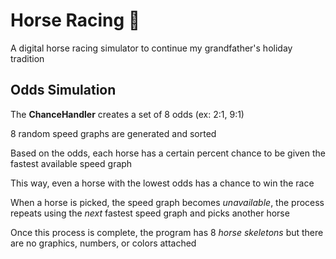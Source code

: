 # Horse Racing 🐎
A digital horse racing simulator to continue my grandfather's holiday tradition

## Odds Simulation

The **ChanceHandler** creates a set of 8 odds (ex: 2:1, 9:1)

8 random speed graphs are generated and sorted

Based on the odds, each horse has a certain percent chance to be given the fastest available speed graph

This way, even a horse with the lowest odds has a chance to win the race

When a horse is picked, the speed graph becomes _unavailable_, the process repeats using the _next_ fastest speed graph and picks another horse

Once this process is complete, the program has 8 _horse skeletons_ but there are no graphics, numbers, or colors attached

##


